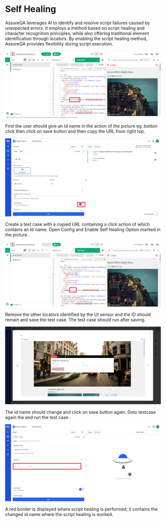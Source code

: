 
# Self Healing


AssureQA leverages AI to identify and resolve script failures caused by unexpected errors. It employs a method based on script healing and character recognition principles, while also offering traditional element identification through locators. By enabling the script healing method, AssureQA provides flexibility during script execution.

![Id adding in helenium](/images/Changing%20the%20ID%20name.png)

First the user should give an Id name in the action of the picture eg :button click then click on save button and then copy the URL from right top.

![Enable Script healing toggle button](/images/Enable%20Script%20healing%20toggle%20button.png)

Create a test case with a copied URL containing a click action of which contains an Id name.
Open Config and Enable Self Healing Option marked in the picture.

![Saving with single id xpath](/images/Id%20adding%20in%20helenium.png)

Remove the other locators identified by the UI sensor and the ID should remain and save the test case. The test case should run after saving.

![Changing the ID name](/images/Red%20border%20of%20helenium.png)

The id name should change and click on save button again. Goto testcase again the and run the test case .

![Red border of helenium](/images/Saving%20with%20single%20id%20xpath.png)

A red border is displayed where script healing is performed; it contains the changed id name where the script healing is worked.